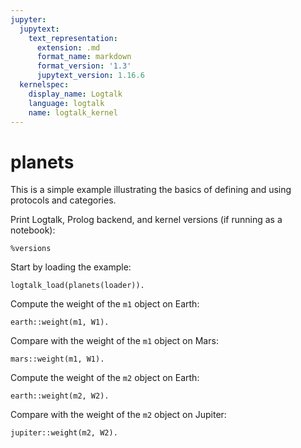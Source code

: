 ```yaml
---
jupyter:
  jupytext:
    text_representation:
      extension: .md
      format_name: markdown
      format_version: '1.3'
      jupytext_version: 1.16.6
  kernelspec:
    display_name: Logtalk
    language: logtalk
    name: logtalk_kernel
---
```


<!--
________________________________________________________________________

This file is part of Logtalk <https://logtalk.org/>  
SPDX-FileCopyrightText: 1998-2025 Paulo Moura <pmoura@logtalk.org>  
SPDX-License-Identifier: Apache-2.0

Licensed under the Apache License, Version 2.0 (the "License");
you may not use this file except in compliance with the License.
You may obtain a copy of the License at

    http://www.apache.org/licenses/LICENSE-2.0

Unless required by applicable law or agreed to in writing, software
distributed under the License is distributed on an "AS IS" BASIS,
WITHOUT WARRANTIES OR CONDITIONS OF ANY KIND, either express or implied.
See the License for the specific language governing permissions and
limitations under the License.
________________________________________________________________________
-->

# planets

This is a simple example illustrating the basics of defining and using
protocols and categories.

Print Logtalk, Prolog backend, and kernel versions (if running as a notebook):

```logtalk
%versions
```

Start by loading the example:

```logtalk
logtalk_load(planets(loader)).
```

Compute the weight of the `m1` object on Earth:

```logtalk
earth::weight(m1, W1).
```

<!--
W1 = 29.40.
-->

Compare with the weight of the `m1` object on Mars:

```logtalk
mars::weight(m1, W1).
```

<!--
W1 = 11.16.
-->

Compute the weight of the `m2` object on Earth:

```logtalk
earth::weight(m2, W2).
```

<!--
W2 = 39.20.
-->

Compare with the weight of the `m2` object on Jupiter:

```logtalk
jupiter::weight(m2, W2).
```

<!--
W2 = 92.48.
-->
